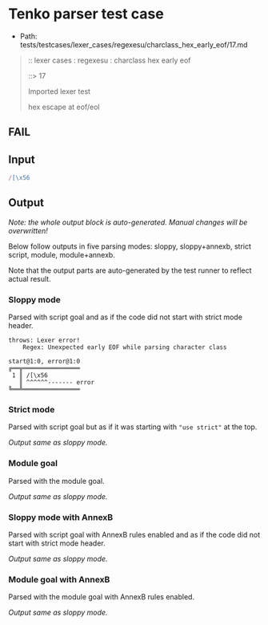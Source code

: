 # Tenko parser test case

- Path: tests/testcases/lexer_cases/regexesu/charclass_hex_early_eof/17.md

> :: lexer cases : regexesu : charclass hex early eof
>
> ::> 17
>
> Imported lexer test
>
> hex escape at eof/eol

## FAIL

## Input

`````js
/[\x56
`````

## Output

_Note: the whole output block is auto-generated. Manual changes will be overwritten!_

Below follow outputs in five parsing modes: sloppy, sloppy+annexb, strict script, module, module+annexb.

Note that the output parts are auto-generated by the test runner to reflect actual result.

### Sloppy mode

Parsed with script goal and as if the code did not start with strict mode header.

`````
throws: Lexer error!
    Regex: Unexpected early EOF while parsing character class

start@1:0, error@1:0
╔══╦════════════════
 1 ║ /[\x56
   ║ ^^^^^^------- error
╚══╩════════════════

`````

### Strict mode

Parsed with script goal but as if it was starting with `"use strict"` at the top.

_Output same as sloppy mode._

### Module goal

Parsed with the module goal.

_Output same as sloppy mode._

### Sloppy mode with AnnexB

Parsed with script goal with AnnexB rules enabled and as if the code did not start with strict mode header.

_Output same as sloppy mode._

### Module goal with AnnexB

Parsed with the module goal with AnnexB rules enabled.

_Output same as sloppy mode._
